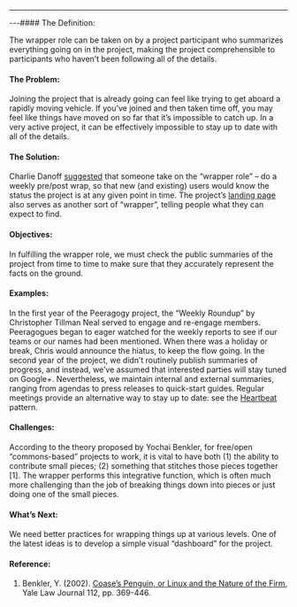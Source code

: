 ---
---#### The Definition:

The wrapper role can be taken on by a project participant who summarizes
everything going on in the project, making the project comprehensible to
participants who haven’t been following all of the details.

#### The Problem:

Joining the project that is already going can feel like trying to get
aboard a rapidly moving vehicle. If you’ve joined and then taken time
off, you may feel like things have moved on so far that it’s impossible
to catch up. In a very active project, it can be effectively impossible
to stay up to date with all of the details.

#### The Solution:

Charlie Danoff
[suggested](http://socialmediaclassroom.com/host/peeragogy/wiki/rolesdivision-labor)
that someone take on the “wrapper role” – do a weekly pre/post wrap, so
that new (and existing) users would know the status the project is at
any given point in time. The project’s [landing
page](http://socialmediaclassroom.com/host/peeragogy/) also serves as
another sort of “wrapper”, telling people what they can expect to find.

#### Objectives:

In fulfilling the wrapper role, we must check the public summaries of
the project from time to time to make sure that they accurately
represent the facts on the ground.

#### Examples:

In the first year of the Peeragogy project, the “Weekly Roundup” by
Christopher Tillman Neal served to engage and re-engage members.
Peeragogues began to eager watched for the weekly reports to see if our
teams or our names had been mentioned. When there was a holiday or
break, Chris would announce the hiatus, to keep the flow going. In the
second year of the project, we didn’t routinely publish summaries of
progress, and instead, we’ve assumed that interested parties will stay
tuned on Google+. Nevertheless, we maintain internal and external
summaries, ranging from agendas to press releases to quick-start guides.
Regular meetings provide an alternative way to stay up to date: see the
[Heartbeat](http://peeragogy.org/patterns/heartbeat/) pattern.

#### Challenges:

According to the theory proposed by Yochai Benkler, for free/open
“commons-based” projects to work, it is vital to have both (1) the
ability to contribute small pieces; (2) something that stitches those
pieces together <span>[</span>1<span>]</span>. The wrapper performs this
integrative function, which is often much more challenging than the job
of breaking things down into pieces or just doing one of the small
pieces.

#### What’s Next:

We need better practices for wrapping things up at various levels. One
of the latest ideas is to develop a simple visual “dashboard” for the
project.

#### Reference:

1.  Benkler, Y. (2002). [Coase’s Penguin, or Linux and the Nature of the
    Firm](http://www.yale.edu/yalelj/112/BenklerWEB.pdf), Yale Law
    Journal 112, pp. 369-446.


